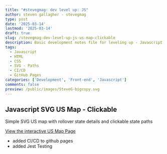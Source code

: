 ```yaml
---
title: "#stevegmag: dev level up: JS"
author: steven gallagher - stevegmag
type: post
date: '2025-03-14'
lastmod: '2025-03-14'
draft: true
slug: /stevegmag-dev-level-up-js-us-map-clickable
description: Basic development notes file for leveling up - Javascript
tags:
  - Javascript
  - HTML
  - CSS
  - SVG - Paths
  - CI/CD
  - GitHub Pages
categories: ['Development', 'Front-end', 'Javascript']
comments: false
preview: /public/images/SteveG-bigcopy.svg
---
```

## Javascript SVG US Map - Clickable
Simple SVG US map with rollover state details and clickable state paths

<a href="https://stevegmag.github.io/js-us-map-clickable/" target="_blank" tabindex="1" araia-label="View the interactive US map">View the interactive US Map Page</a>

- added CI/CD to github pages
- added Jest Testing 
